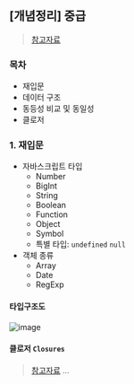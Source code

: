 ## [개념정리] 중급
> [참고자료](https://developer.mozilla.org/ko/docs/Web/JavaScript#%EC%A4%91%EA%B8%89)

### 목차 
- 재입문
- 데이터 구조
- 동등성 비교 및 동일성
- 클로저

### 1. 재입문
- 자바스크립트 타입
  - Number
  - BigInt
  - String
  - Boolean
  - Function
  - Object
  - Symbol
  - 특별 타입: `undefined` `null`
- 객체 종류
  - Array
  - Date
  - RegExp

#### 타입구조도
![image](https://user-images.githubusercontent.com/61215550/201571234-6529ea3f-49ab-468f-a267-41fcf063c24d.png)

#### 클로저 `Closures`
> [참고자료](https://poiemaweb.com/js-closure)
...
